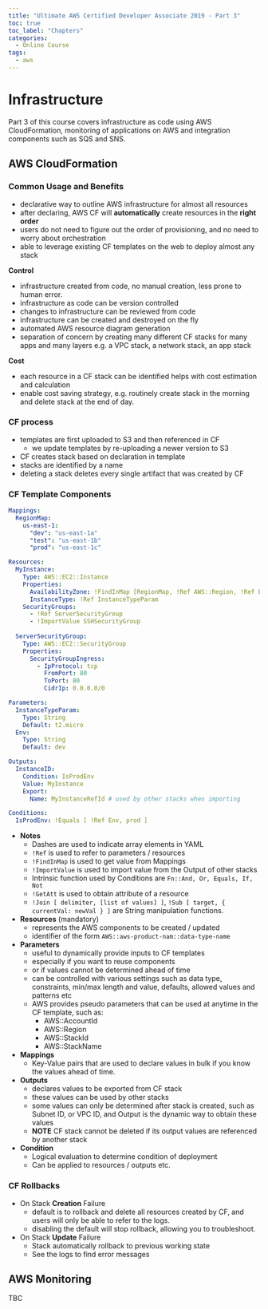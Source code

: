 ```yaml
---
title: "Ultimate AWS Certified Developer Associate 2019 - Part 3"
toc: true
toc_label: "Chapters"
categories:
  - Online Course
tags:
  - aws
---
```


# Infrastructure

Part 3 of this course covers infrastructure as code using AWS CloudFormation, monitoring of applications on AWS and integration components such as SQS and SNS.

## AWS CloudFormation

### Common Usage and Benefits

- declarative way to outline AWS infrastructure for almost all resources
- after declaring, AWS CF will **automatically** create resources in the **right order**
- users do not need to figure out the order of provisioning, and no need to worry about orchestration
- able to leverage existing CF templates on the web to deploy almost any stack

**Control**

- infrastructure created from code, no manual creation, less prone to human error.
- infrastructure as code can be version controlled
- changes to infrastructure can be reviewed from code
- infrastructure can be created and destroyed on the fly
- automated AWS resource diagram generation
- separation of concern by creating many different CF stacks for many apps and many layers e.g. a VPC stack, a network stack, an app stack

**Cost**

- each resource in a CF stack can be identified helps with cost estimation and calculation
- enable cost saving strategy, e.g. routinely create stack in the morning and delete stack at the end of day.

### CF process

- templates are first uploaded to S3 and then referenced in CF
  - we update templates by re-uploading a newer version to S3
- CF creates stack based on declaration in template
- stacks are identified by a name
- deleting a stack deletes every single artifact that was created by CF

### CF Template Components

```yaml
Mappings:
  RegionMap:
    us-east-1:
      "dev": "us-east-1a"
      "test": "us-east-1b"
      "prod": "us-east-1c"

Resources:
  MyInstance:
    Type: AWS::EC2::Instance
    Properties:
      AvailabilityZone: !FindInMap [RegionMap, !Ref AWS::Region, !Ref Env]
      InstanceType: !Ref InstanceTypeParam
    SecurityGroups:
      - !Ref ServerSecurityGroup
      - !ImportValue SSHSecurityGroup
  
  ServerSecurityGroup:
    Type: AWS::EC2::SecurityGroup
    Properties:
      SecurityGroupIngress:
        - IpProtocol: tcp
          FromPort: 80
          ToPort: 80
          CidrIp: 0.0.0.0/0

Parameters:
  InstanceTypeParam:
    Type: String
    Default: t2.micro
  Env:
    Type: String
    Default: dev

Outputs:
  InstanceID:
    Condition: IsProdEnv
    Value: MyInstance
    Export:
      Name: MyInstanceRefId # used by other stacks when importing

Conditions:
  IsProdEnv: !Equals [ !Ref Env, prod ]
```

- **Notes**
  - Dashes are used to indicate array elements in YAML
  - `!Ref` is used to refer to parameters / resources
  - `!FindInMap` is used to get value from Mappings
  - `!ImportValue` is used to import value from the Output of other stacks
  - Intrinsic function used by Conditions are `Fn::And, Or, Equals, If, Not`
  - `!GetAtt` is used to obtain attribute of a resource
  - `!Join [ delimiter, [list of values] ]`, `!Sub [ target, { currentVal: newVal } ]` are String manipulation functions.
- **Resources** (mandatory)
  - represents the AWS components to be created / updated
  - identifier of the form `AWS::aws-product-nam::data-type-name`
- **Parameters**
  - useful to dynamically provide inputs to CF templates
  - especially if you want to reuse components
  - or if values cannot be determined ahead of time
  - can be controlled with various settings such as data type, constraints, min/max length and value, defaults, allowed values and patterns etc
  - AWS provides pseudo parameters that can be used at anytime in the CF template, such as:
    - AWS::AccountId
    - AWS::Region
    - AWS::StackId
    - AWS::StackName
- **Mappings**
  - Key-Value pairs that are used to declare values in bulk if you know the values ahead of time.
- **Outputs**
  - declares values to be exported from CF stack
  - these values can be used by other stacks
  - some values can only be determined after stack is created, such as Subnet ID, or VPC ID, and Output is the dynamic way to obtain these values
  - **NOTE** CF stack cannot be deleted if its output values are referenced by another stack
- **Condition**
  - Logical evaluation to determine condition of deployment
  - Can be applied to resources / outputs etc.

### CF Rollbacks

- On Stack **Creation** Failure
  - default is to rollback and delete all resources created by CF, and users will only be able to refer to the logs.
  - disabling the default will stop rollback, allowing you to troubleshoot.
- On Stack **Update** Failure
  - Stack automatically rollback to previous working state
  - See the logs to find error messages

## AWS Monitoring

TBC